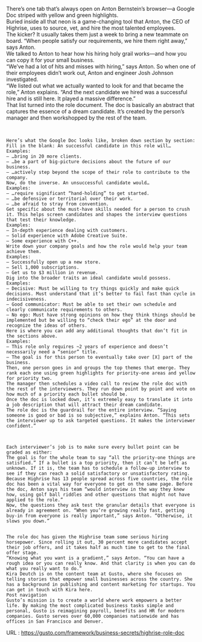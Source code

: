   There’s one tab that’s always open on Anton Bernstein’s browser—a Google Doc striped with yellow and green highlights.   
    Buried inside all that neon is a game-changing tool that Anton, the CEO of Highrise, uses to source, vet, and hire the most talented employees.   
    The kicker? It usually takes them just a week to bring a new teammate on board. “When people satisfy our requirements, we hire them right away,” says Anton.   
    We talked to Anton to hear how his hiring holy grail works—and how you can copy it for your small business.   
    “We’ve had a lot of hits and misses with hiring,” says Anton. So when one of their employees didn’t work out, Anton and engineer Josh Johnson investigated.   
    “We listed out what we actually wanted to look for and that became the role,” Anton explains. “And the next candidate we hired was a successful hire and is still here. It played a massive difference.”  
    That list turned into the role document. The doc is basically an abstract that captures the essence of a dream candidate. It’s created by the person’s manager and then workshopped by the rest of the team.  
       
      
       
    Here’s what the Google Doc looks like, broken down section by section:  
    Fill in the blank: An successful candidate in this role will…  
    Examples:   
    – …bring in 20 more clients.  
    – …be a part of big-picture decisions about the future of our business.  
    – …actively step beyond the scope of their role to contribute to the company.  
    Now, do the inverse. An unsuccessful candidate would…  
    Examples:   
    – …require significant “hand-holding” to get started.   
    – …be defensive or territorial over their work.  
    – …be afraid to stray from convention.  
    Get specific about the must-have skills needed for a person to crush it. This helps screen candidates and shapes the interview questions that test their knowledge.  
    Examples:   
    – In-depth experience dealing with customers.  
    – Solid experience with Adobe Creative Suite.  
    – Some experience with C++.  
    Write down your company goals and how the role would help your team achieve them.   
    Examples:   
    – Successfully open up a new store.  
    – Sell 1,000 subscriptions.  
    – Get us to $3 million in revenue.  
    Dig into the broader traits an ideal candidate would possess.    
    Examples:  
    – Decisive: Must be willing to try things quickly and make quick decisions. Must understand that it’s better to fail fast than cycle in indecisiveness.  
    – Good communicator: Must be able to set their own schedule and clearly communicate requirements to others.  
    – No ego: Must have strong opinions on how they think things should be implemented but be willing to “check their ego” at the door and recognize the ideas of others.  
    Here is where you can add any additional thoughts that don’t fit in the sections above.  
    Examples:   
    – This role only requires ~2 years of experience and doesn’t necessarily need a “senior” title.  
    – The goal is for this person to eventually take over [X] part of the business.  
    Then, one person goes in and groups the top themes that emerge. They rank each one using green highlights for priority-one areas and yellow for priority two.   
    The manager then schedules a video call to review the role doc with the rest of the interviewers. They run down point by point and vote on how much of a priority each bullet should be.   
    Once the doc is locked down, it’s extremely easy to translate it into a job description that will attract their dream candidate.   
    The role doc is the guardrail for the entire interview. “Saying someone is good or bad is so subjective,” explains Anton. “This sets the interviewer up to ask targeted questions. It makes the interviewer confident.”  
       
      
       
    Each interviewer’s job is to make sure every bullet point can be graded as either:  
    The goal is for the whole team to say “all the priority-one things are satisfied.” If a bullet is a top priority, then it can’t be left as unknown. If it is, the team has to schedule a follow-up interview to see if they can reach a solid satisfactory or unsatisfactory rating.    
    Because Highrise has 13 people spread across five countries, the role doc has been a vital way for everyone to get on the same page. Before the doc, Anton says his team “would interview in the way they knew how, using golf ball riddles and other questions that might not have applied to the role.”   
    Now, the questions they ask test the granular details that everyone is already in agreement on. “When you’re growing really fast, getting buy-in from everyone is really important,” says Anton. “Otherwise, it slows you down.”  
       
      
    The role doc has given the Highrise team some serious hiring horsepower. Since rolling it out, 30 percent more candidates accept their job offers, and it takes half as much time to get to the final offer stage.  
    “Knowing what you want is a gradient,” says Anton. “You can have a rough idea or you can really know. And that clarity is when you can do what you really want to do.”  
    Kira Deutch is on the content team at Gusto, where she focuses on telling stories that empower small businesses across the country. She has a background in publishing and content marketing for startups. You can get in touch with Kira here.  
    Post navigation  
    Gusto’s mission is to create a world where work empowers a better life. By making the most complicated business tasks simple and personal, Gusto is reimagining payroll, benefits and HR for modern companies. Gusto serves over 60,000 companies nationwide and has offices in San Francisco and Denver.  
    
  URL : https://gusto.com/framework/business-secrets/highrise-role-doc